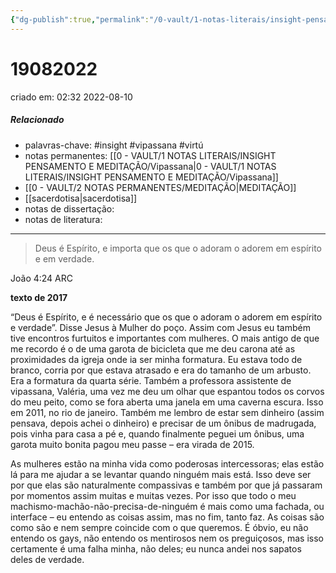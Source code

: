 ```yaml
---
{"dg-publish":true,"permalink":"/0-vault/1-notas-literais/insight-pensamento-e-meditacao/19082022/","tags":["insight","vipassana","virtú"],"dgHomeLink":true,"dgShowLocalGraph":true,"dgShowFileTree":true,"dgEnableSearch":true,"noteIcon":""}
---
```


# 19082022
criado em: 02:32 2022-08-10

##### Relacionado
- palavras-chave: #insight #vipassana #virtú
- notas permanentes: [[0 - VAULT/1 NOTAS LITERAIS/INSIGHT PENSAMENTO E MEDITAÇÃO/Vipassana\|0 - VAULT/1 NOTAS LITERAIS/INSIGHT PENSAMENTO E MEDITAÇÃO/Vipassana]] 
- [[0 - VAULT/2 NOTAS PERMANENTES/MEDITAÇÃO\|MEDITAÇÃO]]
- [[sacerdotisa\|sacerdotisa]]
- notas de dissertação:
- notas de literatura: 

---
>Deus é Espírito, e importa que os que o adoram o adorem em espírito e em verdade.

João 4:24 ARC

**texto de 2017**  
  
“Deus é Espírito, e é necessário que os que o adoram o adorem em espírito e verdade”. Disse Jesus à Mulher do poço. Assim com Jesus eu também tive encontros furtuitos e importantes com mulheres. 
O mais antigo de que me recordo é o de uma garota de bicicleta que me deu carona até as proximidades da igreja onde ia ser minha formatura. Eu estava todo de branco, corria por que estava atrasado e era do tamanho de um arbusto. Era a formatura da quarta série. 
Também a professora assistente de vipassana, Valéria, uma vez me deu um olhar que espantou todos os corvos do meu peito, como se fora aberta uma janela em uma caverna escura. Isso em 2011, no rio de janeiro. 
Também me lembro de estar sem dinheiro (assim pensava, depois achei o dinheiro) e precisar de um ônibus de madrugada, pois vinha para casa a pé e, quando finalmente peguei um ônibus, uma garota muito bonita pagou meu passe – era virada de 2015. 

As mulheres estão na minha vida como poderosas intercessoras; elas estão lá para me ajudar a se levantar quando ninguém mais está. Isso deve ser por que elas são naturalmente compassivas e também por que já passaram por momentos assim muitas e muitas vezes. Por isso que todo o meu machismo-machão-não-precisa-de-ninguém é mais como uma fachada, ou interface – eu entendo as coisas assim, mas no fim, tanto faz. 
As coisas são como são e nem sempre coincide com o que queremos. É óbvio, eu não entendo os gays, não entendo os mentirosos nem os preguiçosos, mas isso certamente é uma falha minha, não deles; eu nunca andei nos sapatos deles de verdade.
